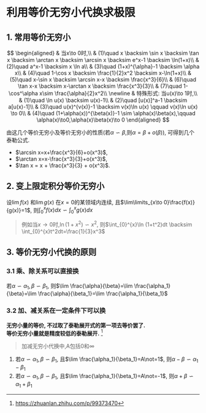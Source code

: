 # 利用等价无穷小代换求极限

## 1. 常用等价无穷小

$$
\begin{aligned}
	& 当x\to 0时,\\
	& (1)\quad x \backsim \sin x \backsim \tan x \backsim \arctan x \backsim \arcsin x \backsim e^x-1 \backsim \ln(1+x)\\
	& (2)\quad a^x-1 \backsim x \ln a\\
	& (3)\quad (1+x)^{\alpha}-1 \backsim \alpha x\\
	& (4)\quad 1-\cos x \backsim \frac{1}{2}x^2 \backsim x-\ln(1+x)\\
	& (5)\quad x-\sin x \backsim \arcsin x-x \backsim \frac{x^3}{6}\\
	& (6)\quad \tan x-x \backsim x-\arctan x \backsim \frac{x^3}{3}\\
	& (7)\quad 1-\cos^\alpha x\sim \frac{\alpha}{2}x^2\\
	\newline
	& 特殊形式: 当u(x)\to 1时,\\
	& (1)\quad \ln u(x) \backsim u(x)-1\\
	& (2)\quad [u(x)]^a-1 \backsim a[u(x)-1]\\
	& (3)\quad u(x)^{v(x)}-1 \backsim v(x)\ln u(x) \qquad v(x)\ln u(x) \to 0\\
	&	(4)\quad (1+\alpha(x))^{\beta(x)}-1 \sim \alpha(x)\beta(x),\qquad \alpha(x)\to0,\alpha(x)\beta(x)\to 0
\end{aligned}
$$

由这几个等价无穷小及等价无穷小的性质(若$\alpha \backsim \beta$,则$\alpha = \beta + o(\beta)$),
可得到几个泰勒公式.

- $\arcsin x=x+\frac{x^3}{6}+o(x^3)$,
- $\arctan x=x-\frac{x^3}{3}+o(x^3)$,
- $\tan x = x + \frac{x^3}{3} + o(x^3)$.

## 2. 变上限定积分等价无穷小

设$\lim  f(x)$ 和$\lim  g(x)$ 在$x=0$的某领域内连续,
且$\lim\limits_{x\to 0}\frac{f(x)}{g(x)}=1$,
则$\int_{0}^{x}f(x)dx \backsim \int_{0}^{x}g(x)dx$

> 例如当$x\to 0$时,$\ln (1+x^2) \backsim x^2$, 则$\int_{0}^{x}\ln (1+t^2)dt \backsim \int_{0}^{x}t^2dt=\frac{1}{3}x^3$

## 3. 等价无穷小代换的原则

### 3.1 乘、除关系可以直接换

若$\alpha \backsim \alpha_1, \beta \backsim \beta_1$, 则$\lim \frac{\alpha}{\beta}=\lim \frac{\alpha_1}{\beta}=\lim \frac{\alpha}{\beta_1}=\lim \frac{\alpha_1}{\beta_1}$

### 3.2 加、减关系在一定条件下可以换

**无穷小量的等价, 不过取了泰勒展开式的第一项去等价罢了.**<BR>
**等价无穷小量就是精度较低的泰勒展开.** [^1]

> 加减无穷小代换中,A包括0和∞

1. 若$\alpha \backsim \alpha_1, \beta \backsim \beta_1$, 且$\lim \frac{\alpha_1}{\beta_1}=A\not=1$, 则$\alpha-\beta \backsim \alpha_1-\beta_1$
2. 若$\alpha \backsim \alpha_1, \beta \backsim \beta_1$, 且$\lim \frac{\alpha_1}{\beta_1}=A\not=-1$, 则$\alpha+\beta \backsim \alpha_1+\beta_1$

[^1]: https://zhuanlan.zhihu.com/p/99373470
